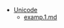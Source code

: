 - <a href = "E:\Node_projects\Node_Way\NBase\_Md\_Index\__\Unicode\cat.Unicode\dir.Unicode.md">Unicode</a>
    - <a href = "E:\Node_projects\Node_Way\NBase\_Md\_Index\__\Unicode\examp.1.md">examp.1.md</a>
